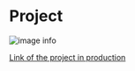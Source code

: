 # Project

![image info](https://github.com/Thiago-Fers7/my-animes/blob/luiz-thiago/hooks/desafio/public/images/gif.gif) 

[Link of the project in production](https://fav-animes.vercel.app/)
